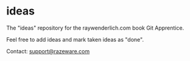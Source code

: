 # ideas
The "ideas" repository for the raywenderlich.com book Git Apprentice.

Feel free to add ideas and mark taken ideas as "done".

Contact: support@razeware.com
